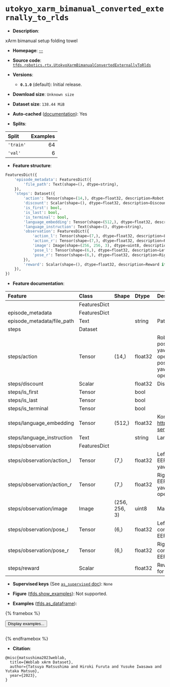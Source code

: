 <div itemscope itemtype="http://schema.org/Dataset">
  <div itemscope itemprop="includedInDataCatalog" itemtype="http://schema.org/DataCatalog">
    <meta itemprop="name" content="TensorFlow Datasets" />
  </div>
  <meta itemprop="name" content="utokyo_xarm_bimanual_converted_externally_to_rlds" />
  <meta itemprop="description" content="xArm bimanual setup folding towel&#10;&#10;To use this dataset:&#10;&#10;```python&#10;import tensorflow_datasets as tfds&#10;&#10;ds = tfds.load(&#x27;utokyo_xarm_bimanual_converted_externally_to_rlds&#x27;, split=&#x27;train&#x27;)&#10;for ex in ds.take(4):&#10;  print(ex)&#10;```&#10;&#10;See [the guide](https://www.tensorflow.org/datasets/overview) for more&#10;informations on [tensorflow_datasets](https://www.tensorflow.org/datasets).&#10;&#10;" />
  <meta itemprop="url" content="https://www.tensorflow.org/datasets/catalog/utokyo_xarm_bimanual_converted_externally_to_rlds" />
  <meta itemprop="sameAs" content="--" />
  <meta itemprop="citation" content="@misc{matsushima2023weblab,&#10;  title={Weblab xArm Dataset},&#10;  author={Tatsuya Matsushima and Hiroki Furuta and Yusuke Iwasawa and Yutaka Matsuo},&#10;  year={2023},&#10;}" />
</div>

# `utokyo_xarm_bimanual_converted_externally_to_rlds`


*   **Description**:

xArm bimanual setup folding towel

*   **Homepage**: [--](--)

*   **Source code**:
    [`tfds.robotics.rtx.UtokyoXarmBimanualConvertedExternallyToRlds`](https://github.com/tensorflow/datasets/tree/master/tensorflow_datasets/robotics/rtx/rtx.py)

*   **Versions**:

    *   **`0.1.0`** (default): Initial release.

*   **Download size**: `Unknown size`

*   **Dataset size**: `138.44 MiB`

*   **Auto-cached**
    ([documentation](https://www.tensorflow.org/datasets/performances#auto-caching)):
    Yes

*   **Splits**:

Split     | Examples
:-------- | -------:
`'train'` | 64
`'val'`   | 6

*   **Feature structure**:

```python
FeaturesDict({
    'episode_metadata': FeaturesDict({
        'file_path': Text(shape=(), dtype=string),
    }),
    'steps': Dataset({
        'action': Tensor(shape=(14,), dtype=float32, description=Robot action, consists of [3x EEF position (L), 3x EEF orientation yaw/pitch/roll (L), 1x gripper open/close position (L), 3x EEF position (R), 3x EEF orientation yaw/pitch/roll (R), 1x gripper open/close position (R)].),
        'discount': Scalar(shape=(), dtype=float32, description=Discount if provided, default to 1.),
        'is_first': bool,
        'is_last': bool,
        'is_terminal': bool,
        'language_embedding': Tensor(shape=(512,), dtype=float32, description=Kona language embedding. See https://tfhub.dev/google/universal-sentence-encoder-large/5),
        'language_instruction': Text(shape=(), dtype=string),
        'observation': FeaturesDict({
            'action_l': Tensor(shape=(7,), dtype=float32, description=Left robot action, consists of [3x EEF position, 3x EEF orientation yaw/pitch/roll].),
            'action_r': Tensor(shape=(7,), dtype=float32, description=Right robot action, consists of [3x EEF position, 3x EEF orientation yaw/pitch/roll, 1x gripper open/close position].),
            'image': Image(shape=(256, 256, 3), dtype=uint8, description=Main camera RGB observation.),
            'pose_l': Tensor(shape=(6,), dtype=float32, description=Left robot end effector pose, consists of [3x EEF position, 3x EEF orientation yaw/pitch/roll].),
            'pose_r': Tensor(shape=(6,), dtype=float32, description=Right robot end effector pose, consists of [3x EEF position, 3x EEF orientation yaw/pitch/roll].),
        }),
        'reward': Scalar(shape=(), dtype=float32, description=Reward if provided, 1 on final step for demos.),
    }),
})
```

*   **Feature documentation**:

Feature                    | Class        | Shape         | Dtype   | Description
:------------------------- | :----------- | :------------ | :------ | :----------
                           | FeaturesDict |               |         |
episode_metadata           | FeaturesDict |               |         |
episode_metadata/file_path | Text         |               | string  | Path to the original data file.
steps                      | Dataset      |               |         |
steps/action               | Tensor       | (14,)         | float32 | Robot action, consists of [3x EEF position (L), 3x EEF orientation yaw/pitch/roll (L), 1x gripper open/close position (L), 3x EEF position (R), 3x EEF orientation yaw/pitch/roll (R), 1x gripper open/close position (R)].
steps/discount             | Scalar       |               | float32 | Discount if provided, default to 1.
steps/is_first             | Tensor       |               | bool    |
steps/is_last              | Tensor       |               | bool    |
steps/is_terminal          | Tensor       |               | bool    |
steps/language_embedding   | Tensor       | (512,)        | float32 | Kona language embedding. See https://tfhub.dev/google/universal-sentence-encoder-large/5
steps/language_instruction | Text         |               | string  | Language Instruction.
steps/observation          | FeaturesDict |               |         |
steps/observation/action_l | Tensor       | (7,)          | float32 | Left robot action, consists of [3x EEF position, 3x EEF orientation yaw/pitch/roll].
steps/observation/action_r | Tensor       | (7,)          | float32 | Right robot action, consists of [3x EEF position, 3x EEF orientation yaw/pitch/roll, 1x gripper open/close position].
steps/observation/image    | Image        | (256, 256, 3) | uint8   | Main camera RGB observation.
steps/observation/pose_l   | Tensor       | (6,)          | float32 | Left robot end effector pose, consists of [3x EEF position, 3x EEF orientation yaw/pitch/roll].
steps/observation/pose_r   | Tensor       | (6,)          | float32 | Right robot end effector pose, consists of [3x EEF position, 3x EEF orientation yaw/pitch/roll].
steps/reward               | Scalar       |               | float32 | Reward if provided, 1 on final step for demos.

*   **Supervised keys** (See
    [`as_supervised` doc](https://www.tensorflow.org/datasets/api_docs/python/tfds/load#args)):
    `None`

*   **Figure**
    ([tfds.show_examples](https://www.tensorflow.org/datasets/api_docs/python/tfds/visualization/show_examples)):
    Not supported.

*   **Examples**
    ([tfds.as_dataframe](https://www.tensorflow.org/datasets/api_docs/python/tfds/as_dataframe)):

<!-- mdformat off(HTML should not be auto-formatted) -->

{% framebox %}

<button id="displaydataframe">Display examples...</button>
<div id="dataframecontent" style="overflow-x:auto"></div>
<script>
const url = "https://storage.googleapis.com/tfds-data/visualization/dataframe/utokyo_xarm_bimanual_converted_externally_to_rlds-0.1.0.html";
const dataButton = document.getElementById('displaydataframe');
dataButton.addEventListener('click', async () => {
  // Disable the button after clicking (dataframe loaded only once).
  dataButton.disabled = true;

  const contentPane = document.getElementById('dataframecontent');
  try {
    const response = await fetch(url);
    // Error response codes don't throw an error, so force an error to show
    // the error message.
    if (!response.ok) throw Error(response.statusText);

    const data = await response.text();
    contentPane.innerHTML = data;
  } catch (e) {
    contentPane.innerHTML =
        'Error loading examples. If the error persist, please open '
        + 'a new issue.';
  }
});
</script>

{% endframebox %}

<!-- mdformat on -->

*   **Citation**:

```
@misc{matsushima2023weblab,
  title={Weblab xArm Dataset},
  author={Tatsuya Matsushima and Hiroki Furuta and Yusuke Iwasawa and Yutaka Matsuo},
  year={2023},
}
```

